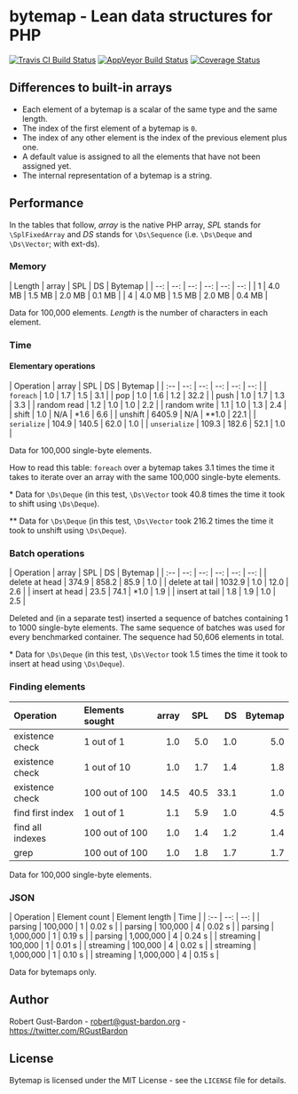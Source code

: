 # bytemap - Lean data structures for PHP

[![Travis CI Build Status](https://travis-ci.org/RGustBardon/bytemap.svg?branch=master)](https://travis-ci.org/RGustBardon/bytemap)
[![AppVeyor Build Status](https://ci.appveyor.com/api/projects/status/github/RGustBardon/bytemap?branch=master&svg=true)](https://ci.appveyor.com/project/RGustBardon/bytemap)
[![Coverage Status](https://coveralls.io/repos/github/RGustBardon/bytemap/badge.svg?branch=master)](https://coveralls.io/github/RGustBardon/bytemap?branch=master)

## Differences to built-in arrays

- Each element of a bytemap is a scalar of the same type and the same length.
- The index of the first element of a bytemap is `0`.
- The index of any other element is the index of the previous element plus one.
- A default value is assigned to all the elements that have not been assigned yet.
- The internal representation of a bytemap is a string.

## Performance

In the tables that follow, _array_ is the native PHP array, _SPL_ stands for `\SplFixedArray` and _DS_ stands for `\Ds\Sequence` (i.e. `\Ds\Deque` and `\Ds\Vector`; with ext-ds).

### Memory

| Length | array | SPL | DS | Bytemap |
| --: | --: | --: | --: | --: | --: |
| 1 | 4.0 MB | 1.5 MB | 2.0 MB | 0.1 MB |
| 4 | 4.0 MB | 1.5 MB | 2.0 MB | 0.4 MB |

Data for 100,000 elements. _Length_ is the number of characters in each element.

### Time

#### Elementary operations

| Operation | array | SPL | DS | Bytemap |
| :-- | --: | --: | --: | --: | --: |
| `foreach` | 1.0 | 1.7 | 1.5 | 3.1 |
| pop | 1.0 | 1.6 | 1.2  | 32.2 |
| push | 1.0 | 1.7 | 1.3 | 3.3 |
| random read | 1.2 | 1.0 | 1.0 | 2.2 |
| random write | 1.1 | 1.0 | 1.3 | 2.4 |
| shift | 1.0 | N/A | *1.6 | 6.6 |
| unshift | 6405.9 | N/A | **1.0 | 22.1 |
| `serialize` | 104.9 | 140.5 | 62.0 | 1.0 |
| `unserialize` | 109.3 | 182.6 | 52.1 | 1.0 |

Data for 100,000 single-byte elements.

How to read this table: `foreach` over a bytemap takes 3.1 times the time it takes to iterate over an array with the same 100,000 single-byte elements.

\* Data for `\Ds\Deque` (in this test, `\Ds\Vector` took 40.8 times the time it took to shift using `\Ds\Deque`).

\*\* Data for `\Ds\Deque` (in this test, `\Ds\Vector` took 216.2 times the time it took to unshift using `\Ds\Deque`).

### Batch operations

| Operation | array | SPL | DS | Bytemap |
| :-- | --: | --: | --: | --: | --: |
| delete at head | 374.9 | 858.2 | 85.9 | 1.0 |
| delete at tail | 1032.9 | 1.0 | 12.0 | 2.6 |
| insert at head | 23.5 | 74.1 | *1.0 | 1.9 |
| insert at tail | 1.8 | 1.9 | 1.0 | 2.5 |

Deleted and (in a separate test) inserted a sequence of batches containing 1 to 1000 single-byte elements. The same sequence of batches was used for every benchmarked container. The sequence had 50,606 elements in total.

\* Data for `\Ds\Deque` (in this test, `\Ds\Vector` took 1.5 times the time it took to insert at head using `\Ds\Deque`).

### Finding elements

| Operation | Elements sought | array | SPL | DS | Bytemap |
| :-- | :-- | --: | --: | --: | --: |
| existence check | 1 out of 1| 1.0 | 5.0 | 1.0 | 5.0 |
| existence check | 1 out of 10 | 1.0 | 1.7 | 1.4 | 1.8 |
| existence check | 100 out of 100 | 14.5 | 40.5 | 33.1 | 1.0 |
| find first index | 1 out of 1 | 1.1 | 5.9 | 1.0 | 4.5 |
| find all indexes | 100 out of 100 | 1.0 | 1.4 | 1.2 | 1.4 |
| grep | 100 out of 100 | 1.0 | 1.8 | 1.7 | 1.7 |

Data for 100,000 single-byte elements.

### JSON

| Operation | Element count | Element length | Time |
| :-- | --: | --: |
| parsing | 100,000 | 1 | 0.02 s |
| parsing | 100,000 | 4 | 0.02 s |
| parsing | 1,000,000 | 1 | 0.19 s |
| parsing | 1,000,000 | 4 | 0.24 s |
| streaming | 100,000 | 1 | 0.01 s |
| streaming | 100,000 | 4 | 0.02 s |
| streaming | 1,000,000 | 1 | 0.10 s |
| streaming | 1,000,000 | 4 | 0.15 s |

Data for bytemaps only.

## Author

Robert Gust-Bardon - <robert@gust-bardon.org> - <https://twitter.com/RGustBardon>

## License

Bytemap is licensed under the MIT License - see the `LICENSE` file for details.